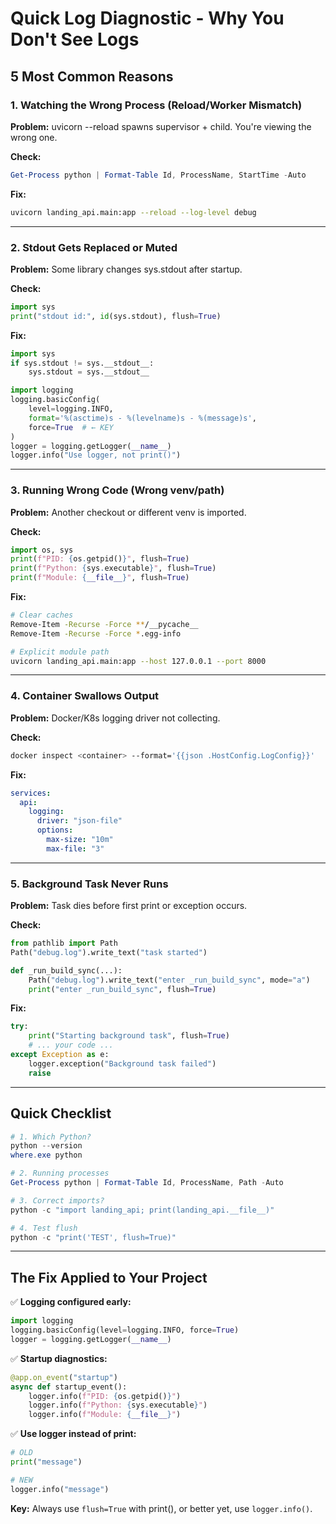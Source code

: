 # Quick Log Diagnostic - Why You Don't See Logs

## 5 Most Common Reasons

### 1. Watching the Wrong Process (Reload/Worker Mismatch)

**Problem:** uvicorn --reload spawns supervisor + child. You're viewing the wrong one.

**Check:**

```powershell
Get-Process python | Format-Table Id, ProcessName, StartTime -Auto
```

**Fix:**

```bash
uvicorn landing_api.main:app --reload --log-level debug
```

---

### 2. Stdout Gets Replaced or Muted

**Problem:** Some library changes sys.stdout after startup.

**Check:**

```python
import sys
print("stdout id:", id(sys.stdout), flush=True)
```

**Fix:**

```python
import sys
if sys.stdout != sys.__stdout__:
    sys.stdout = sys.__stdout__

import logging
logging.basicConfig(
    level=logging.INFO,
    format='%(asctime)s - %(levelname)s - %(message)s',
    force=True  # ← KEY
)
logger = logging.getLogger(__name__)
logger.info("Use logger, not print()")
```

---

### 3. Running Wrong Code (Wrong venv/path)

**Problem:** Another checkout or different venv is imported.

**Check:**

```python
import os, sys
print(f"PID: {os.getpid()}", flush=True)
print(f"Python: {sys.executable}", flush=True)
print(f"Module: {__file__}", flush=True)
```

**Fix:**

```bash
# Clear caches
Remove-Item -Recurse -Force **/__pycache__
Remove-Item -Recurse -Force *.egg-info

# Explicit module path
uvicorn landing_api.main:app --host 127.0.0.1 --port 8000
```

---

### 4. Container Swallows Output

**Problem:** Docker/K8s logging driver not collecting.

**Check:**

```bash
docker inspect <container> --format='{{json .HostConfig.LogConfig}}'
```

**Fix:**

```yaml
services:
  api:
    logging:
      driver: "json-file"
      options:
        max-size: "10m"
        max-file: "3"
```

---

### 5. Background Task Never Runs

**Problem:** Task dies before first print or exception occurs.

**Check:**

```python
from pathlib import Path
Path("debug.log").write_text("task started")

def _run_build_sync(...):
    Path("debug.log").write_text("enter _run_build_sync", mode="a")
    print("enter _run_build_sync", flush=True)
```

**Fix:**

```python
try:
    print("Starting background task", flush=True)
    # ... your code ...
except Exception as e:
    logger.exception("Background task failed")
    raise
```

---

## Quick Checklist

```powershell
# 1. Which Python?
python --version
where.exe python

# 2. Running processes
Get-Process python | Format-Table Id, ProcessName, Path -Auto

# 3. Correct imports?
python -c "import landing_api; print(landing_api.__file__)"

# 4. Test flush
python -c "print('TEST', flush=True)"
```

---

## The Fix Applied to Your Project

✅ **Logging configured early:**

```python
import logging
logging.basicConfig(level=logging.INFO, force=True)
logger = logging.getLogger(__name__)
```

✅ **Startup diagnostics:**

```python
@app.on_event("startup")
async def startup_event():
    logger.info(f"PID: {os.getpid()}")
    logger.info(f"Python: {sys.executable}")
    logger.info(f"Module: {__file__}")
```

✅ **Use logger instead of print:**

```python
# OLD
print("message")

# NEW
logger.info("message")
```

**Key:** Always use `flush=True` with print(), or better yet, use `logger.info()`.
